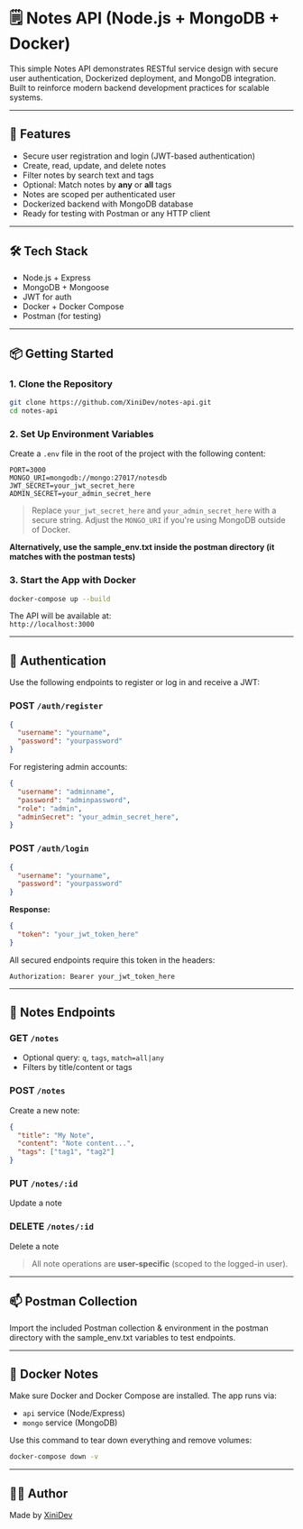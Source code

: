 # 🗒️ Notes API (Node.js + MongoDB + Docker)

This simple Notes API demonstrates RESTful service design with secure user authentication, Dockerized deployment, and MongoDB integration. Built to reinforce modern backend development practices for scalable systems.

---

## 🚀 Features

- Secure user registration and login (JWT-based authentication)
- Create, read, update, and delete notes
- Filter notes by search text and tags
- Optional: Match notes by **any** or **all** tags
- Notes are scoped per authenticated user
- Dockerized backend with MongoDB database
- Ready for testing with Postman or any HTTP client

---

## 🛠️ Tech Stack

- Node.js + Express
- MongoDB + Mongoose
- JWT for auth
- Docker + Docker Compose
- Postman (for testing)

---

## 📦 Getting Started

### 1. Clone the Repository

```bash
git clone https://github.com/XiniDev/notes-api.git
cd notes-api
```

### 2. Set Up Environment Variables

Create a `.env` file in the root of the project with the following content:

```env
PORT=3000
MONGO_URI=mongodb://mongo:27017/notesdb
JWT_SECRET=your_jwt_secret_here
ADMIN_SECRET=your_admin_secret_here
```

> Replace `your_jwt_secret_here` and `your_admin_secret_here` with a secure string.
> Adjust the `MONGO_URI` if you're using MongoDB outside of Docker.

**Alternatively, use the sample_env.txt inside the postman directory (it matches with the postman tests)**

### 3. Start the App with Docker

```bash
docker-compose up --build
```

The API will be available at:  
`http://localhost:3000`

---

## 🔐 Authentication

Use the following endpoints to register or log in and receive a JWT:

### POST `/auth/register`

```json
{
  "username": "yourname",
  "password": "yourpassword"
}
```
For registering admin accounts:

```json
{
  "username": "adminname",
  "password": "adminpassword",
  "role": "admin",
  "adminSecret": "your_admin_secret_here",
}
```

### POST `/auth/login`

```json
{
  "username": "yourname",
  "password": "yourpassword"
}
```

**Response:**

```json
{
  "token": "your_jwt_token_here"
}
```

All secured endpoints require this token in the headers:

```
Authorization: Bearer your_jwt_token_here
```

---

## 📝 Notes Endpoints

### GET `/notes`

- Optional query: `q`, `tags`, `match=all|any`
- Filters by title/content or tags

### POST `/notes`

Create a new note:

```json
{
  "title": "My Note",
  "content": "Note content...",
  "tags": ["tag1", "tag2"]
}
```

### PUT `/notes/:id`

Update a note

### DELETE `/notes/:id`

Delete a note

> All note operations are **user-specific** (scoped to the logged-in user).

---

## 📫 Postman Collection

Import the included Postman collection & environment in the postman directory with the sample_env.txt variables to test endpoints.

---

## 🐳 Docker Notes

Make sure Docker and Docker Compose are installed. The app runs via:
- `api` service (Node/Express)
- `mongo` service (MongoDB)

Use this command to tear down everything and remove volumes:

```bash
docker-compose down -v
```

---

## 🧑‍💻 Author

Made by [XiniDev](https://github.com/XiniDev)